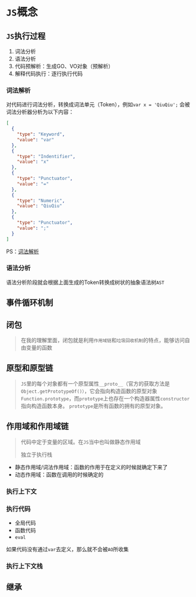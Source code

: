 # `JS`概念

## `JS`执行过程
1. 词法分析
2. 语法分析
3. 代码预解析：生成GO、VO对象（预解析）
4. 解释代码执行：逐行执行代码

### 词法解析
对代码进行词法分析，转换成词法单元（Token），例如`var x = 'QiuQiu';` 会被词法分析器分析为以下内容：
```json
[
  {
    "type": "Keyword",
    "value": "var"
  },
  {
    "type": "Indentifier",
    "value": "x"
  },
  {
    "type": "Punctuator",
    "value": "="
  },
  {
    "type": "Numeric",
    "value": "QiuQiu"
  },
  {
    "type": "Punctuator",
    "value": ";"
  }
]
```
PS：[词法解析](https://esprima.org/demo/parse.html#)

### 语法分析
语法分析阶段就会根据上面生成的Token转换成树状的抽象语法树`AST`

## 事件循环机制

## 闭包

> 在我的理解里面，闭包就是利用`作用域链`和`垃圾回收机制`的特点，能够访问自由变量的函数

## 原型和原型链

> `JS`里的每个对象都有一个原型属性`__proto__`（官方的获取方法是`Object.getPrototypeOf()）`，它会指向构造函数的原型对象`Function.prototype`，而`prototype`上也存在一个构造器属性`constructor`指向构造函数本身。
> `prototype`是所有函数的拥有的原型对象。

## 作用域和作用域链
> 代码中定于变量的区域。在`JS`当中也叫做静态作用域
>
> 独立于执行栈 
- 静态作用域/词法作用域：函数的作用于在定义的时候就确定下来了
- 动态作用域：函数在调用的时候确定的

### 执行上下文

### 执行代码
- 全局代码
- 函数代码 
- `eval`

如果代码没有通过`var`去定义，那么就不会被`AO`所收集

### 执行上下文栈


## 继承


